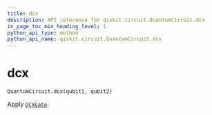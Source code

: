 ```yaml
---
title: dcx
description: API reference for qiskit.circuit.QuantumCircuit.dcx
in_page_toc_min_heading_level: 1
python_api_type: method
python_api_name: qiskit.circuit.QuantumCircuit.dcx
---
```


# dcx

<span id="qiskit.circuit.QuantumCircuit.dcx" />

`QuantumCircuit.dcx(qubit1, qubit2)`

Apply [`DCXGate`](qiskit.circuit.library.DCXGate "qiskit.circuit.library.DCXGate").

